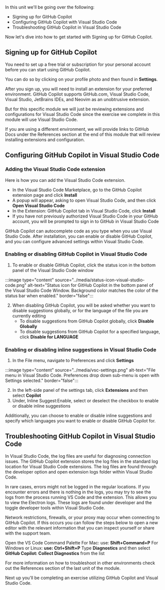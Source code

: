 In this unit we'll be going over the following:

- Signing up for GitHub Copilot
- Configuring GitHub Copilot with Visual Studio Code
- Troubleshooting GitHub Copilot in Visual Studio Code

Now let's dive into how to get started with Signing up for GitHub Copilot.

## Signing up for GitHub Copilot

You need to set up a free trial or subscription for your personal account before you can start using GitHub Copilot. 

You can do so by clicking on your profile photo and then found in **Settings**. 

After you sign up, you will need to install an extension for your preferred environment. GitHub Copilot supports GitHub.com, Visual Studio Code, Visual Studio, JetBrains IDEs, and Neovim as an unobtrusive extension. 

But for this specific module we will just be reviewing extensions and configurations for Visual Studio Code since the exercise we complete in this module will use Visual Studio Code.

If you are using a different environment, we will provide links to GitHub Docs under the References section at the end of this module that will review installing extensions and configuration. 


## Configuring GitHub Copilot in Visual Studio Code

### Adding the Visual Studio Code extension

Here is how you can add the Visual Studio Code extension.

- In the Visual Studio Code Marketplace, go to the GitHub Copilot extension page and click **Install**
- A popup will appear, asking to open Visual Studio Code, and then click **Open Visual Studio Code**
- In the Extension: GitHub Copilot tab in Visual Studio Code, click **Install**
- If you have not previously authorized Visual Studio Code in your GitHub account, you will be prompted to sign in to GitHub in Visual Studio Code

GitHub Copilot can autocomplete code as you type when you use Visual Studio Code. After installation, you can enable or disable GitHub Copilot, and you can configure advanced settings within Visual Studio Code. 

### Enabling or disabling GitHub Copilot in Visual Studio Code

1. To enable or disable GitHub Copilot, click the status icon in the bottom panel of the Visual Studio Code window

:::image type="content" source="../media/status-icon-visual-studio-code.png" alt-text="Status icon for GitHub Copilot in the bottom panel of the Visual Studio Code Window. Background color matches the color of the status bar when enabled." border="false":::

2. When disabling GitHub Copilot, you will be asked whether you want to disable suggestions globally, or for the language of the file you are currently editing
   -  To disable suggestions from GitHub Copilot globally, click **Disable Globally**
   -  To disable suggestions from GitHub Copilot for a specified language, click **Disable for LANGUAGE**

### Enabling or disabling inline suggestions in Visual Studio Code

1. In the File menu, navigate to Preferences and click **Settings**

:::image type="content" source="../media/vsc-settings.png" alt-text="File menu in Visual Studio Code. Preferences drop down sub-menu is open with Settings selected." border="false":::

2. In the left-side panel of the settings tab, click **Extensions** and then select **Copilot**
3. Under, Inline Suggest:Enable, select or deselect the checkbox to enable or disable inline suggestions

Additionally, you can choose to enable or disable inline suggestions and specify which languages you want to enable or disable GitHub Copilot for.

## Troubleshooting GitHub Copilot in Visual Studio Code

In Visual Studio Code, the log files are useful for diagnosing connection issues. The GitHub Copilot extension stores the log files in the standard log location for Visual Studio Code extensions. The log files are found through the developer option and open extension logs folder within Visual Studio Code.

In rare cases, errors might not be logged in the regular locations. If you encounter errors and there is nothing in the logs, you may try to see the logs from the process running VS Code and the extension. This allows you to view the Electron logs. These logs are found under developer and the toggle developer tools within Visual Studio Code.

Network restrictions, firewalls, or your proxy may occur when connecting to GitHub Copilot. If this occurs you can follow the steps below to open a new editor with the relevant information that you can inspect yourself or share with the support team.

Open the VS Code Command Palette
For Mac: use: **Shift+Command+P**
For Windows or Linux: **use: Ctrl+Shift+P**
Type **Diagnostics** and then select **GitHub Copilot: Collect Diagnostics** from the list

For more information on how to troubleshoot in other environments check out the References section of the last unit of the module. 

Next up you'll be completing an exercise utilizing GitHub Copilot and Visual Studio Code. 

<!-- Do not add a unit summary or references/links -->
